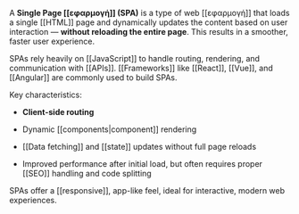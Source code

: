 A **Single Page [[εφαρμογή]] (SPA)** is a type of web [[εφαρμογή]] that loads a single [[HTML]] page and dynamically updates the content based on user interaction — **without reloading the entire page**. This results in a smoother, faster user experience.

SPAs rely heavily on [[JavaScript]] to handle routing, rendering, and communication with [[APIs]]. [[Frameworks]] like [[React]], [[Vue]], and [[Angular]] are commonly used to build SPAs.

Key characteristics:

- **Client-side routing**
    
- Dynamic [[components|component]] rendering
    
- [[Data fetching]] and [[state]] updates without full page reloads
    
- Improved performance after initial load, but often requires proper [[SEO]] handling and code splitting
    

SPAs offer a [[responsive]], app-like feel, ideal for interactive, modern web experiences.